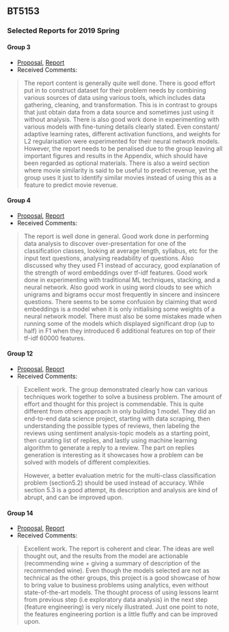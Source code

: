 ## BT5153

### Selected Reports for 2019 Spring

#### Group 3
- [Proposal](pyp2019/Proposal_group3.pdf), [Report](pyp2019/report03.pdf)
- Received Comments:

> The report content is generally quite well done. There is good effort put in to construct dataset for their problem needs by combining various sources of data using various tools, which includes data gathering, cleaning, and transformation. This is in contrast to groups that just obtain data from a data source and sometimes just using it without analysis. There is also good work done in experimenting with various models with fine-tuning details clearly stated. Even constant/ adaptive learning rates, different activation functions, and weights for L2 regularisation were experimented for their neural network models. However, the report needs to be penalised due to the group leaving all important figures and results in the Appendix, which should have been regarded as optional materials. There is also a weird section where movie similarity is said to be useful to predict revenue, yet the group uses it just to identify similar movies instead of using this as a feature to predict movie revenue.

#### Group 4
- [Proposal](pyp2019/Proposal_group4.pdf), [Report](pyp2019/report04.pdf)
- Received Comments:

> The report is well done in general. Good work done in performing data analysis to discover over-presentation for one of the classification classes, looking at average length, syllabus, etc for the input text questions, analysing readability of questions. Also discussed why they used F1 instead of accuracy, good explanation of the strength of word embeddings over tf-idf features. Good work done in experimenting with traditional ML techniques, stacking, and a neural network. Also good work in using word clouds to see which unigrams and bigrams occur most frequently in sincere and insincere questions. There seems to be some confusion by claiming that word embeddings is a model when it is only initialising some weights of a neural network model. There must also be some mistakes made when running some of the models which displayed significant drop (up to half) in F1 when they introduced 6 additional features on top of their tf-idf 60000 features.

#### Group 12
- [Proposal](pyp2019/Proposal_group12.pdf), [Report](pyp2019/report12.pdf)
- Received Comments:

> Excellent work. The group demonstrated clearly how can various techniques work together to solve a business problem. The amount of effort and thought for this project is commendable. This is quite different from others approach in only building 1 model. They did an end-to-end data science project, starting with data scraping, then understanding the possible types of reviews, then labeling the reviews using sentiment analysis-topic models as a starting point, then curating list of replies, and lastly using machine learning algorithm to generate a reply to a review. The part on replies generation is interesting as it showcases how a problem can be solved with models of different complexities. 
>
> However, a better evaluation metric for the multi-class classification problem (section5.2) should be used instead of accuracy. While section 5.3 is a good attempt, its description and analysis are kind of abrupt, and can be improved upon.

#### Group 14
- [Proposal](pyp2019/Proposal_group14.pdf), [Report](pyp2019/report14.pdf)
- Received Comments:

> Excellent work. The report is coherent and clear. The ideas are well thought out, and the results from the model are actionable (recommending wine + giving a summary of description of the recommended wine). Even though the models selected are not as technical as the other groups, this project is a good showcase of how to bring value to business problems using analytics, even without state-of-the-art models. The thought process of using lessons learnt from previous step (i.e exploratory data analysis) in the next step (feature engineering) is very nicely illustrated. Just one point to note, the features engineering portion is a little fluffy and can be improved upon.
